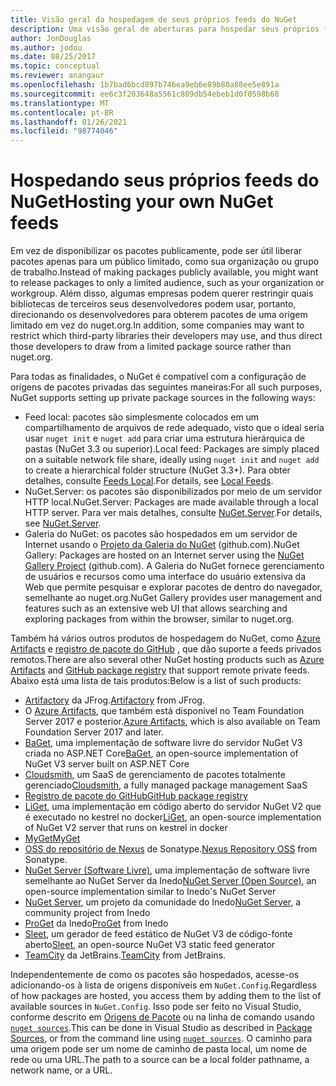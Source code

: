 ```yaml
---
title: Visão geral da hospedagem de seus próprios feeds do NuGet
description: Uma visão geral de aberturas para hospedar seus próprios feeds de pacote do NuGet ou galerias localmente ou remotamente.
author: JonDouglas
ms.author: jodou
ms.date: 08/25/2017
ms.topic: conceptual
ms.reviewer: anangaur
ms.openlocfilehash: 1b7bad6bcd897b746ea9eb6e89b80a88ee5e891a
ms.sourcegitcommit: ee6c3f203648a5561c809db54ebeb1d0f0598b68
ms.translationtype: MT
ms.contentlocale: pt-BR
ms.lasthandoff: 01/26/2021
ms.locfileid: "98774046"
---
```

# <a name="hosting-your-own-nuget-feeds"></a><span data-ttu-id="1f3d5-103">Hospedando seus próprios feeds do NuGet</span><span class="sxs-lookup"><span data-stu-id="1f3d5-103">Hosting your own NuGet feeds</span></span>

<span data-ttu-id="1f3d5-104">Em vez de disponibilizar os pacotes publicamente, pode ser útil liberar pacotes apenas para um público limitado, como sua organização ou grupo de trabalho.</span><span class="sxs-lookup"><span data-stu-id="1f3d5-104">Instead of making packages publicly available, you might want to release packages to only a limited audience, such as your organization or workgroup.</span></span> <span data-ttu-id="1f3d5-105">Além disso, algumas empresas podem querer restringir quais bibliotecas de terceiros seus desenvolvedores podem usar, portanto, direcionando os desenvolvedores para obterem pacotes de uma origem limitado em vez do nuget.org.</span><span class="sxs-lookup"><span data-stu-id="1f3d5-105">In addition, some companies may want to restrict which third-party libraries their developers may use, and thus direct those developers to draw from a limited package source rather than nuget.org.</span></span>

<span data-ttu-id="1f3d5-106">Para todas as finalidades, o NuGet é compatível com a configuração de origens de pacotes privadas das seguintes maneiras:</span><span class="sxs-lookup"><span data-stu-id="1f3d5-106">For all such purposes, NuGet supports setting up private package sources in the following ways:</span></span>

- <span data-ttu-id="1f3d5-107">Feed local: pacotes são simplesmente colocados em um compartilhamento de arquivos de rede adequado, visto que o ideal seria usar `nuget init` e `nuget add` para criar uma estrutura hierárquica de pastas (NuGet 3.3 ou superior).</span><span class="sxs-lookup"><span data-stu-id="1f3d5-107">Local feed: Packages are simply placed on a suitable network file share, ideally using `nuget init` and `nuget add` to create a hierarchical folder structure (NuGet 3.3+).</span></span> <span data-ttu-id="1f3d5-108">Para obter detalhes, consulte [Feeds Local](../hosting-packages/local-feeds.md).</span><span class="sxs-lookup"><span data-stu-id="1f3d5-108">For details, see [Local Feeds](../hosting-packages/local-feeds.md).</span></span>
- <span data-ttu-id="1f3d5-109">NuGet.Server: os pacotes são disponibilizados por meio de um servidor HTTP local.</span><span class="sxs-lookup"><span data-stu-id="1f3d5-109">NuGet.Server: Packages are made available through a local HTTP server.</span></span> <span data-ttu-id="1f3d5-110">Para ver mais detalhes, consulte [NuGet.Server](../hosting-packages/nuget-server.md).</span><span class="sxs-lookup"><span data-stu-id="1f3d5-110">For details, see [NuGet.Server](../hosting-packages/nuget-server.md).</span></span>
- <span data-ttu-id="1f3d5-111">Galeria do NuGet: os pacotes são hospedados em um servidor de Internet usando o [Projeto da Galeria do NuGet](https://github.com/NuGet/NuGetGallery#build-and-run-the-gallery-in-arbitrary-number-easy-steps) (github.com).</span><span class="sxs-lookup"><span data-stu-id="1f3d5-111">NuGet Gallery: Packages are hosted on an Internet server using the [NuGet Gallery Project](https://github.com/NuGet/NuGetGallery#build-and-run-the-gallery-in-arbitrary-number-easy-steps) (github.com).</span></span> <span data-ttu-id="1f3d5-112">A Galeria do NuGet fornece gerenciamento de usuários e recursos como uma interface do usuário extensiva da Web que permite pesquisar e explorar pacotes de dentro do navegador, semelhante ao nuget.org.</span><span class="sxs-lookup"><span data-stu-id="1f3d5-112">NuGet Gallery provides user management and features such as an extensive web UI that allows searching and exploring packages from within the browser, similar to nuget.org.</span></span>

<span data-ttu-id="1f3d5-113">Também há vários outros produtos de hospedagem do NuGet, como [Azure Artifacts](https://www.visualstudio.com/docs/package/nuget/publish) e [registro de pacote do GitHub](https://help.github.com/articles/configuring-nuget-for-use-with-github-package-registry) , que dão suporte a feeds privados remotos.</span><span class="sxs-lookup"><span data-stu-id="1f3d5-113">There are also several other NuGet hosting products such as [Azure Artifacts](https://www.visualstudio.com/docs/package/nuget/publish) and [GitHub package registry](https://help.github.com/articles/configuring-nuget-for-use-with-github-package-registry) that support remote private feeds.</span></span> <span data-ttu-id="1f3d5-114">Abaixo está uma lista de tais produtos:</span><span class="sxs-lookup"><span data-stu-id="1f3d5-114">Below is a list of such products:</span></span>

- <span data-ttu-id="1f3d5-115">[Artifactory](https://www.jfrog.com/artifactory/) da JFrog.</span><span class="sxs-lookup"><span data-stu-id="1f3d5-115">[Artifactory](https://www.jfrog.com/artifactory/) from JFrog.</span></span>
- <span data-ttu-id="1f3d5-116">O [Azure Artifacts](https://www.visualstudio.com/docs/package/nuget/publish), que também está disponível no Team Foundation Server 2017 e posterior.</span><span class="sxs-lookup"><span data-stu-id="1f3d5-116">[Azure Artifacts](https://www.visualstudio.com/docs/package/nuget/publish), which is also available on Team Foundation Server 2017 and later.</span></span>
- <span data-ttu-id="1f3d5-117">[BaGet](https://github.com/loic-sharma/BaGet), uma implementação de software livre do servidor NuGet V3 criada no ASP.NET Core</span><span class="sxs-lookup"><span data-stu-id="1f3d5-117">[BaGet](https://github.com/loic-sharma/BaGet), an open-source implementation of NuGet V3 server built on ASP.NET Core</span></span>
- <span data-ttu-id="1f3d5-118">[Cloudsmith](https://cloudsmith.io/l/nuget-feed/), um SaaS de gerenciamento de pacotes totalmente gerenciado</span><span class="sxs-lookup"><span data-stu-id="1f3d5-118">[Cloudsmith](https://cloudsmith.io/l/nuget-feed/), a fully managed package management SaaS</span></span>
- [<span data-ttu-id="1f3d5-119">Registro de pacote do GitHub</span><span class="sxs-lookup"><span data-stu-id="1f3d5-119">GitHub package registry</span></span>](https://help.github.com/articles/configuring-nuget-for-use-with-github-package-registry)
- <span data-ttu-id="1f3d5-120">[LiGet](https://github.com/ai-traders/liget), uma implementação em código aberto do servidor NuGet V2 que é executado no kestrel no docker</span><span class="sxs-lookup"><span data-stu-id="1f3d5-120">[LiGet](https://github.com/ai-traders/liget), an open-source implementation of NuGet V2 server that runs on kestrel in docker</span></span>
- [<span data-ttu-id="1f3d5-121">MyGet</span><span class="sxs-lookup"><span data-stu-id="1f3d5-121">MyGet</span></span>](https://myget.org)
- <span data-ttu-id="1f3d5-122">[OSS do repositório de Nexus](https://www.sonatype.com/nexus-repository-oss) de Sonatype.</span><span class="sxs-lookup"><span data-stu-id="1f3d5-122">[Nexus Repository OSS](https://www.sonatype.com/nexus-repository-oss) from Sonatype.</span></span>
- <span data-ttu-id="1f3d5-123">[NuGet Server (Software Livre)](https://github.com/svenkle/nuget-server), uma implementação de software livre semelhante ao NuGet Server da Inedo</span><span class="sxs-lookup"><span data-stu-id="1f3d5-123">[NuGet Server (Open Source)](https://github.com/svenkle/nuget-server), an open-source implementation similar to Inedo's NuGet Server</span></span>
- <span data-ttu-id="1f3d5-124">[NuGet Server](http://nugetserver.net/), um projeto da comunidade do Inedo</span><span class="sxs-lookup"><span data-stu-id="1f3d5-124">[NuGet Server](http://nugetserver.net/), a community project from Inedo</span></span>
- <span data-ttu-id="1f3d5-125">[ProGet](https://inedo.com/proget) da Inedo</span><span class="sxs-lookup"><span data-stu-id="1f3d5-125">[ProGet](https://inedo.com/proget) from Inedo</span></span>
- <span data-ttu-id="1f3d5-126">[Sleet](https://github.com/emgarten/sleet), um gerador de feed estático de NuGet V3 de código-fonte aberto</span><span class="sxs-lookup"><span data-stu-id="1f3d5-126">[Sleet](https://github.com/emgarten/sleet), an open-source NuGet V3 static feed generator</span></span>
- <span data-ttu-id="1f3d5-127">[TeamCity](https://www.jetbrains.com/teamcity/) da JetBrains.</span><span class="sxs-lookup"><span data-stu-id="1f3d5-127">[TeamCity](https://www.jetbrains.com/teamcity/) from JetBrains.</span></span>

<span data-ttu-id="1f3d5-128">Independentemente de como os pacotes são hospedados, acesse-os adicionando-os à lista de origens disponíveis em `NuGet.Config`.</span><span class="sxs-lookup"><span data-stu-id="1f3d5-128">Regardless of how packages are hosted, you access them by adding them to the list of available sources in `NuGet.Config`.</span></span> <span data-ttu-id="1f3d5-129">Isso pode ser feito no Visual Studio, conforme descrito em [Origens de Pacote](../consume-packages/install-use-packages-visual-studio.md#package-sources) ou na linha de comando usando [`nuget sources`](../reference/cli-reference/cli-ref-sources.md).</span><span class="sxs-lookup"><span data-stu-id="1f3d5-129">This can be done in Visual Studio as described in [Package Sources](../consume-packages/install-use-packages-visual-studio.md#package-sources), or from the command line using [`nuget sources`](../reference/cli-reference/cli-ref-sources.md).</span></span> <span data-ttu-id="1f3d5-130">O caminho para uma origem pode ser um nome de caminho de pasta local, um nome de rede ou uma URL.</span><span class="sxs-lookup"><span data-stu-id="1f3d5-130">The path to a source can be a local folder pathname, a network name, or a URL.</span></span>
